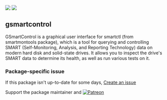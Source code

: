 [![](https://img.shields.io/chocolatey/v/gsmartcontrol?color=green&label=gsmartcontrol)](https://chocolatey.org/packages/gsmartcontrol) [![](https://img.shields.io/chocolatey/dt/gsmartcontrol)](https://chocolatey.org/packages/gsmartcontrol)

## gsmartcontrol
GSmartControl is a graphical user interface for smartctl (from smartmontools package), which is a tool for querying and controlling SMART (Self-Monitoring, Analysis, and Reporting Technology) data on modern hard disk and solid-state drives. It allows you to inspect the drive's SMART data to determine its health, as well as run various tests on it.


### Package-specific issue
If this package isn't up-to-date for some days, [Create an issue](https://github.com/tunisiano187/Chocolatey-packages/issues/new/choose)

Support the package maintainer and [![Patreon](https://cdn.jsdelivr.net/gh/tunisiano187/Chocolatey-packages@d15c4e19c709e7148588d4523ffc6dd3cd3c7e5e/icons/patreon.png)](https://www.patreon.com/tunisiano)